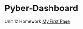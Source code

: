# Pyber-Dashboard
Unit 12 Homework
<a href = "https://ekginn2.github.io/Pyber-Dashboard/myfirstpage">
      My First Page </a>
